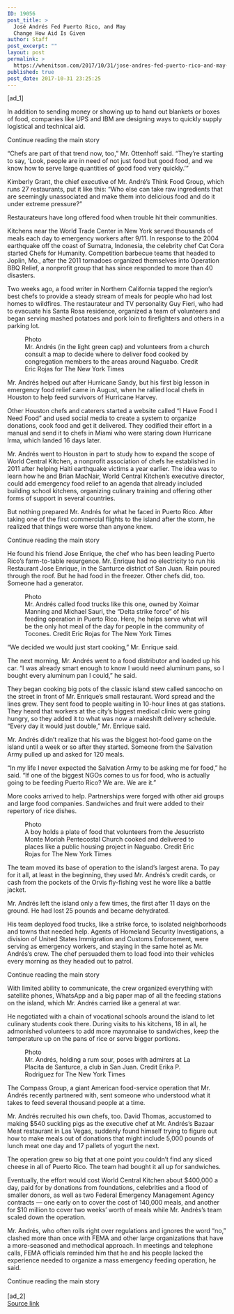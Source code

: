 ```yaml
---
ID: 19056
post_title: >
  José Andrés Fed Puerto Rico, and May
  Change How Aid Is Given
author: Staff
post_excerpt: ""
layout: post
permalink: >
  https://whenitson.com/2017/10/31/jose-andres-fed-puerto-rico-and-may-change-how-aid-is-given/
published: true
post_date: 2017-10-31 23:25:25
---
```

 [ad_1]
<br><div>
        <p class="story-body-text story-content" data-para-count="175" data-total-count="3063" id="story-continues-6">In addition to sending money or showing up to hand out blankets or boxes of food, companies like UPS and IBM are designing ways to quickly supply logistical and technical aid.</p><div id="story-ad-2" class="story-ad ad ad-placeholder nocontent robots-nocontent ">
    
Continue reading the main story
</div>
<p class="story-body-text story-content" data-para-count="229" data-total-count="3292" id="story-continues-7">“Chefs are part of that trend now, too,” Mr. Ottenhoff said. “They’re starting to say, ‘Look, people are in need of not just food but good food, and we know how to serve large quantities of good food very quickly.’”</p><p class="story-body-text story-content" data-para-count="256" data-total-count="3548">Kimberly Grant, the chief executive of Mr. André’s Think Food Group, which runs 27 restaurants, put it like this: “Who else can take raw ingredients that are seemingly unassociated and make them into delicious food and do it under extreme pressure?”</p><p class="story-body-text story-content" data-para-count="72" data-total-count="3620">Restaurateurs have long offered food when trouble hit their communities.</p><p class="story-body-text story-content" data-para-count="442" data-total-count="4062">Kitchens near the World Trade Center in New York served thousands of meals each day to emergency workers after 9/11. In response to the 2004 earthquake off the coast of Sumatra, Indonesia, the celebrity chef Cat Cora started Chefs for Humanity. Competition barbecue teams that headed to Joplin, Mo., after the 2011 tornadoes organized themselves into Operation BBQ Relief, a nonprofit group that has since responded to more than 40 disasters.</p><p class="story-body-text story-content" data-para-count="381" data-total-count="4443">Two weeks ago, a food writer in Northern California tapped the region’s best chefs to provide a steady stream of meals for people who had lost homes to wildfires. The restaurateur and TV personality Guy Fieri, who had to evacuate his Santa Rosa residence, organized a team of volunteers and began serving mashed potatoes and pork loin to firefighters and others in a parking lot.</p><figure id="media-100000005519288" class="media photo embedded layout-large-horizontal media-100000005519288 ratio-tall" data-media-action="modal" itemprop="associatedMedia" itemscope="" itemid="https://static01.nyt.com/images/2017/11/01/dining/01JOSE4/01JOSE4-master675.jpg" itemtype="http://schema.org/ImageObject" aria-label="media" role="group"><span class="visually-hidden">Photo</span>
    <div class="image">
            <img src="https://static01.nyt.com/images/2017/11/01/dining/01JOSE4/01JOSE4-master675.jpg" alt="" class="media-viewer-candidate" data-mediaviewer-src="https://static01.nyt.com/images/2017/11/01/dining/01JOSE4/01JOSE4-superJumbo.jpg" data-mediaviewer-caption="Mr. Andr&eacute;s (in the light green cap) and volunteers from a church consult a map to decide where to deliver food cooked by congregation members to the areas around Naguabo." data-mediaviewer-credit="Eric Rojas for The New York Times" itemprop="url" itemid="https://static01.nyt.com/images/2017/11/01/dining/01JOSE4/01JOSE4-master675.jpg"/><meta itemprop="height" content="458"/><meta itemprop="width" content="675"/></div>
        <figcaption class="caption" itemprop="caption description"><span class="caption-text">Mr. Andrés (in the light green cap) and volunteers from a church consult a map to decide where to deliver food cooked by congregation members to the areas around Naguabo.</span>
                        <span class="credit" itemprop="copyrightHolder">
            <span class="visually-hidden">Credit</span>
            Eric Rojas for The New York Times        </span>
            </figcaption></figure><p class="story-body-text story-content" data-para-count="194" data-total-count="4637">Mr. Andrés helped out after Hurricane Sandy, but his first big lesson in emergency food relief came in August, when he rallied local chefs in Houston to help feed survivors of Hurricane Harvey.</p><p class="story-body-text story-content" data-para-count="318" data-total-count="4955">Other Houston chefs and caterers started a website called “I Have Food I Need Food” and used social media to create a system to organize donations, cook food and get it delivered. They codified their effort in a manual and send it to chefs in Miami who were staring down Hurricane Irma, which landed 16 days later.</p><p class="story-body-text story-content" data-para-count="479" data-total-count="5434">Mr. Andrés went to Houston in part to study how to expand the scope of World Central Kitchen, a nonprofit association of chefs he established in 2011 after helping Haiti earthquake victims a year earlier. The idea was to learn how he and Brian MacNair, World Central Kitchen’s executive director, could add emergency food relief to an agenda that already included building school kitchens, organizing culinary training and offering other forms of support in several countries.</p><p class="story-body-text story-content" data-para-count="199" data-total-count="5633">But nothing prepared Mr. Andrés for what he faced in Puerto Rico. After taking one of the first commercial flights to the island after the storm, he realized that things were worse than anyone knew.</p><div id="story-ad-3" class="story-ad ad ad-placeholder nocontent robots-nocontent ">
    
Continue reading the main story
</div>
<p class="story-body-text story-content" data-para-count="319" data-total-count="5952" id="story-continues-8">He found his friend Jose Enrique, the chef who has been leading Puerto Rico’s farm-to-table resurgence. Mr. Enrique had no electricity to run his Restaurant Jose Enrique, in the Santurce district of San Juan. Rain poured through the roof. But he had food in the freezer. Other chefs did, too. Someone had a generator.</p><figure id="media-100000005519289" class="media photo embedded layout-large-horizontal media-100000005519289 ratio-tall" data-media-action="modal" itemprop="associatedMedia" itemscope="" itemid="https://static01.nyt.com/images/2017/11/01/dining/01JOSE5/01JOSE5-master675.jpg" itemtype="http://schema.org/ImageObject" aria-label="media" role="group"><span class="visually-hidden">Photo</span>
    <div class="image">
            <img src="https://static01.nyt.com/images/2017/11/01/dining/01JOSE5/01JOSE5-master675.jpg" alt="" class="media-viewer-candidate" data-mediaviewer-src="https://static01.nyt.com/images/2017/11/01/dining/01JOSE5/01JOSE5-superJumbo.jpg" data-mediaviewer-caption="Mr. Andr&eacute;s called food trucks like this one, owned by Xoimar Manning and Michael Sauri, the &ldquo;Delta strike force&rdquo; of his feeding operation in Puerto Rico. Here, he helps serve what will be the only hot meal of the day for people in the community of Tocones." data-mediaviewer-credit="Eric Rojas for The New York Times" itemprop="url" itemid="https://static01.nyt.com/images/2017/11/01/dining/01JOSE5/01JOSE5-master675.jpg"/><meta itemprop="height" content="450"/><meta itemprop="width" content="675"/></div>
        <figcaption class="caption" itemprop="caption description"><span class="caption-text">Mr. Andrés called food trucks like this one, owned by Xoimar Manning and Michael Sauri, the “Delta strike force” of his feeding operation in Puerto Rico. Here, he helps serve what will be the only hot meal of the day for people in the community of Tocones.</span>
                        <span class="credit" itemprop="copyrightHolder">
            <span class="visually-hidden">Credit</span>
            Eric Rojas for The New York Times        </span>
            </figcaption></figure><p class="story-body-text story-content" data-para-count="63" data-total-count="6015">“We decided we would just start cooking,” Mr. Enrique said.</p><p class="story-body-text story-content" data-para-count="197" data-total-count="6212">The next morning, Mr. Andrés went to a food distributor and loaded up his car. “I was already smart enough to know I would need aluminum pans, so I bought every aluminum pan I could,” he said.</p><p class="story-body-text story-content" data-para-count="431" data-total-count="6643">They began cooking big pots of the classic island stew called sancocho on the street in front of Mr. Enrique’s small restaurant. Word spread and the lines grew. They sent food to people waiting in 10-hour lines at gas stations. They heard that workers at the city’s biggest medical clinic were going hungry, so they added it to what was now a makeshift delivery schedule. “Every day it would just double,” Mr. Enrique said.</p>

<p class="story-body-text story-content" data-para-count="187" data-total-count="6830">Mr. Andrés didn’t realize that his was the biggest hot-food game on the island until a week or so after they started. Someone from the Salvation Army pulled up and asked for 120 meals.</p><p class="story-body-text story-content" data-para-count="210" data-total-count="7040">“In my life I never expected the Salvation Army to be asking me for food,” he said. “If one of the biggest NGOs comes to us for food, who is actually going to be feeding Puerto Rico? We are. We are it.”</p><p class="story-body-text story-content" data-para-count="167" data-total-count="7207">More cooks arrived to help. Partnerships were forged with other aid groups and large food companies. Sandwiches and fruit were added to their repertory of rice dishes.</p><figure id="media-100000005519290" class="media photo embedded layout-large-horizontal media-100000005519290 ratio-tall" data-media-action="modal" itemprop="associatedMedia" itemscope="" itemid="https://static01.nyt.com/images/2017/11/01/dining/01JOSE6/01JOSE6-master675.jpg" itemtype="http://schema.org/ImageObject" aria-label="media" role="group"><span class="visually-hidden">Photo</span>
    <div class="image">
            <img src="https://static01.nyt.com/images/2017/11/01/dining/01JOSE6/01JOSE6-master675.jpg" alt="" class="media-viewer-candidate" data-mediaviewer-src="https://static01.nyt.com/images/2017/11/01/dining/01JOSE6/01JOSE6-superJumbo.jpg" data-mediaviewer-caption="A boy holds a plate of food that volunteers from the Jesucristo Monte Moriah Pentecostal Church cooked and delivered to places like a public housing project in Naguabo." data-mediaviewer-credit="Eric Rojas for The New York Times" itemprop="url" itemid="https://static01.nyt.com/images/2017/11/01/dining/01JOSE6/01JOSE6-master675.jpg"/><meta itemprop="height" content="514"/><meta itemprop="width" content="675"/></div>
        <figcaption class="caption" itemprop="caption description"><span class="caption-text">A boy holds a plate of food that volunteers from the Jesucristo Monte Moriah Pentecostal Church cooked and delivered to places like a public housing project in Naguabo.</span>
                        <span class="credit" itemprop="copyrightHolder">
            <span class="visually-hidden">Credit</span>
            Eric Rojas for The New York Times        </span>
            </figcaption></figure><p class="story-body-text story-content" data-para-count="240" data-total-count="7447">The team moved its base of operation to the island’s largest arena. To pay for it all, at least in the beginning, they used Mr. Andrés’s credit cards, or cash from the pockets of the Orvis fly-fishing vest he wore like a battle jacket.</p><p class="story-body-text story-content" data-para-count="129" data-total-count="7576">Mr. Andrés left the island only a few times, the first after 11 days on the ground. He had lost 25 pounds and became dehydrated.</p><p class="story-body-text story-content" data-para-count="405" data-total-count="7981">His team deployed food trucks, like a strike force, to isolated neighborhoods and towns that needed help. Agents of Homeland Security Investigations, a division of United States Immigration and Customs Enforcement, were serving as emergency workers, and staying in the same hotel as Mr. Andrés’s crew. The chef persuaded them to load food into their vehicles every morning as they headed out to patrol.</p><div id="story-ad-4" class="story-ad ad ad-placeholder nocontent robots-nocontent ">
    
Continue reading the main story
</div>
<p class="story-body-text story-content" data-para-count="210" data-total-count="8191" id="story-continues-9">With limited ability to communicate, the crew organized everything with satellite phones, WhatsApp and a big paper map of all the feeding stations on the island, which Mr. Andrés carried like a general at war.</p><p class="story-body-text story-content" data-para-count="278" data-total-count="8469">He negotiated with a chain of vocational schools around the island to let culinary students cook there. During visits to his kitchens, 18 in all, he admonished volunteers to add more mayonnaise to sandwiches, keep the temperature up on the pans of rice or serve bigger portions.</p><figure id="media-100000005519297" class="media photo embedded layout-large-horizontal media-100000005519297 ratio-tall" data-media-action="modal" itemprop="associatedMedia" itemscope="" itemid="https://static01.nyt.com/images/2017/11/01/dining/01JOSE7/01JOSE7-master675.jpg" itemtype="http://schema.org/ImageObject" aria-label="media" role="group"><span class="visually-hidden">Photo</span>
    <div class="image">
            <img src="https://static01.nyt.com/images/2017/11/01/dining/01JOSE7/01JOSE7-master675.jpg" alt="" class="media-viewer-candidate" data-mediaviewer-src="https://static01.nyt.com/images/2017/11/01/dining/01JOSE7/01JOSE7-superJumbo.jpg" data-mediaviewer-caption="Mr. Andr&eacute;s, holding a rum sour, poses with admirers at La Placita de Santurce, a club in San Juan." data-mediaviewer-credit="Erika P. Rodriguez for The New York Times" itemprop="url" itemid="https://static01.nyt.com/images/2017/11/01/dining/01JOSE7/01JOSE7-master675.jpg"/><meta itemprop="height" content="441"/><meta itemprop="width" content="675"/></div>
        <figcaption class="caption" itemprop="caption description"><span class="caption-text">Mr. Andrés, holding a rum sour, poses with admirers at La Placita de Santurce, a club in San Juan.</span>
                        <span class="credit" itemprop="copyrightHolder">
            <span class="visually-hidden">Credit</span>
            Erika P. Rodriguez for The New York Times        </span>
            </figcaption></figure><p class="story-body-text story-content" data-para-count="185" data-total-count="8654">The Compass Group, a giant American food-service operation that Mr. Andrés recently partnered with, sent someone who understood what it takes to feed several thousand people at a time.</p><p class="story-body-text story-content" data-para-count="341" data-total-count="8995">Mr. Andrés recruited his own chefs, too. David Thomas, accustomed to making $540 suckling pigs as the executive chef at Mr. Andrés’s Bazaar Meat restaurant in Las Vegas, suddenly found himself trying to figure out how to make meals out of donations that might include 5,000 pounds of lunch meat one day and 17 pallets of yogurt the next.</p><p class="story-body-text story-content" data-para-count="150" data-total-count="9145">The operation grew so big that at one point you couldn’t find any sliced cheese in all of Puerto Rico. The team had bought it all up for sandwiches.</p><p class="story-body-text story-content" data-para-count="393" data-total-count="9538">Eventually, the effort would cost World Central Kitchen about $400,000 a day, paid for by donations from foundations, celebrities and a flood of smaller donors, as well as two Federal Emergency Management Agency contracts — one early on to cover the cost of 140,000 meals, and another for $10 million to cover two weeks’ worth of meals while Mr. Andrés’s team scaled down the operation.</p><p class="story-body-text story-content" data-para-count="366" data-total-count="9904">Mr. Andrés, who often rolls right over regulations and ignores the word “no,” clashed more than once with FEMA and other large organizations that have a more-seasoned and methodical approach. In meetings and telephone calls, FEMA officials reminded him that he and his people lacked the experience needed to organize a mass emergency feeding operation, he said.</p>        Continue reading the main story
    </div>
<br>[ad_2]
<br><a href="https://www.nytimes.com/2017/10/30/dining/jose-andres-puerto-rico.html?partner=rss&#038;emc=rss">Source link </a>